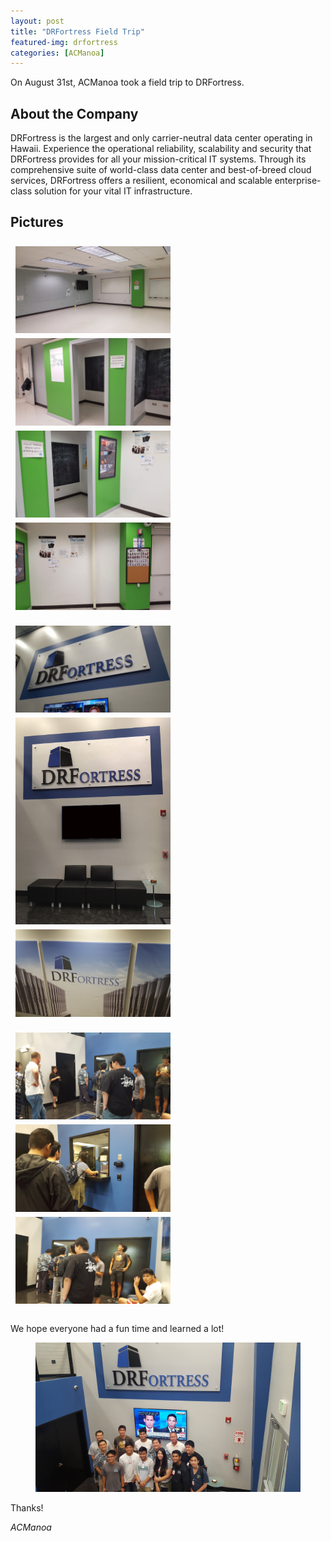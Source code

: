 ```yaml
---
layout: post
title: "DRFortress Field Trip"
featured-img: drfortress
categories: [ACManoa]
---
```


On August 31st, ACManoa took a field trip to DRFortress.

## About the Company

DRFortress is the largest and only carrier-neutral data center operating in Hawaii. Experience the operational reliability, scalability and security that DRFortress provides for all your mission-critical IT systems. Through its comprehensive suite of world-class data center and best-of-breed cloud services, DRFortress offers a resilient, economical and scalable enterprise-class solution for your vital IT infrastructure.

## Pictures

<center>
	<div class="row"> 
	  <div class="column">
	    <img src="/assets/img/posts/icspace-rennovation/before1.jpg" data-featherlight data-featherlight-target-attr="src">
	  	<img src="/assets/img/posts/icspace-rennovation/before2.jpg" data-featherlight data-featherlight-target-attr="src">
	  </div>
	  <div class="column">
	    <img src="/assets/img/posts/icspace-rennovation/before3.jpg" data-featherlight data-featherlight-target-attr="src">
	  	<img src="/assets/img/posts/icspace-rennovation/before4.jpg" data-featherlight data-featherlight-target-attr="src">
	  </div> 
	</div>
</center>

<br>

<center>
	<div class="row"> 
	  <div class="column">
	    <img src="/assets/img/posts/drfortress-field-trip/logo.jpg" data-featherlight data-featherlight-target-attr="src">
	  	<img src="/assets/img/posts/drfortress-field-trip/logo2.jpg" data-featherlight data-featherlight-target-attr="src">
	  </div>
	  <div class="column">
	    <img src="/assets/img/posts/drfortress-field-trip/logo3.jpg" data-featherlight data-featherlight-target-attr="src">
	  </div> 
	</div>
</center>

<br>

<center>
	<div class="row"> 
	  <div class="column">
	    <img src="/assets/img/posts/drfortress-field-trip/group1.jpg" data-featherlight data-featherlight-target-attr="src">
	  	<img src="/assets/img/posts/drfortress-field-trip/group2.jpg" data-featherlight data-featherlight-target-attr="src">
	  </div>
	  <div class="column">
	    <img src="/assets/img/posts/drfortress-field-trip/group3.jpg" data-featherlight data-featherlight-target-attr="src">
	  </div> 
	</div>
</center>

<br>

We hope everyone had a fun time and learned a lot!

<center>
	<figure class="full">
	    <img src="/assets/img/posts/drfortress-field-trip/group-picture.jpg">
	</figure>
</center>

Thanks!

_ACManoa_

<style>
	.row {
	  display: flex;
	  flex-wrap: wrap;
	  padding: 0 4px;
	}

	/* Create four equal columns that sits next to each other */
	.column {
	  flex: 100%;
	  max-width: 50%;
	  padding: 0 4px;
	}

	.column img {
	  margin-top: 8px;
	  vertical-align: middle;
	  cursor: pointer;
	}

	/* Responsive layout - makes a two column-layout instead of four columns */
	@media screen and (max-width: 800px) {
	  .column {
	    flex: 50%;
	    max-width: 50%;
	  }
	}

	/* Responsive layout - makes the two columns stack on top of each other instead of next to each other */
	@media screen and (max-width: 600px) {
	  .column {
	    flex: 100%;
	    max-width: 100%;
	  }
	}
</style>

<link href="//cdn.rawgit.com/noelboss/featherlight/1.7.13/release/featherlight.min.css" type="text/css" rel="stylesheet" />
<script src="//code.jquery.com/jquery-latest.js"></script>
<script src="//cdn.rawgit.com/noelboss/featherlight/1.7.13/release/featherlight.min.js" type="text/javascript" charset="utf-8"></script>
<style>